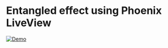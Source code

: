 # Entangled effect using Phoenix LiveView

[![Demo](https://img.youtube.com/vi/WF7koHA9g6k/0.jpg)](https://www.youtube.com/watch?v=WF7koHA9g6k)

